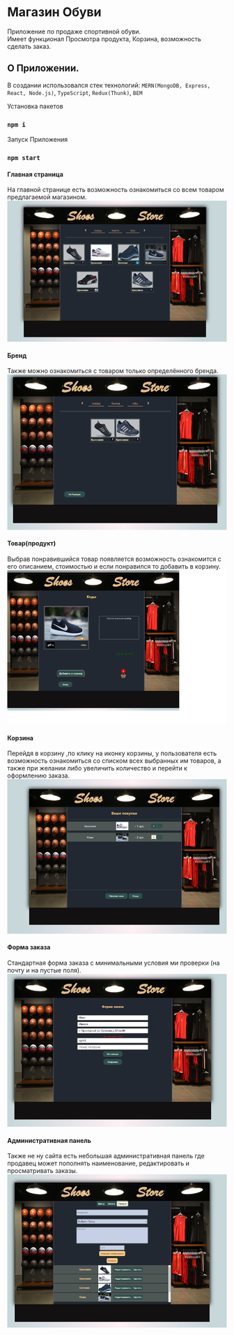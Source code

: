 # Магазин Обуви
Приложение по продаже спортивной обуви.</br>
Имеет функционал Просмотра продукта,
Корзина, возможность сделать заказ.

## О Приложении.

В создании использовался стек технологий: `MERN(MongoDB, Express, React, Node.js)`, `TypeScript`, `Redux(Thunk)`, `BEM`

Установка пакетов
### `npm i`

Запуск Приложения
### `npm start`

#### Главная страница 
На главной странице есть возможность ознакомиться со всем товаром предлагаемой магазином.
![main](https://github.com/ApprenticeWeb/shoes-store-frontend/blob/main/picture_for_github/main.png)
#### Бренд
Также можно ознакомиться с товаром только определённого бренда.
![main](https://github.com/ApprenticeWeb/shoes-store-frontend/blob/main/picture_for_github/category.png)
#### Товар(продукт)
Выбрав понравившийся товар появляется возможность ознакомится с его описанием, стоимостью и если понравился то добавить в корзину.
![main](https://github.com/ApprenticeWeb/shoes-store-frontend/blob/main/picture_for_github/choice.png)
#### Корзина
Перейдя в корзину ,по клику на иконку корзины, у пользователя есть возможность ознакомиться со списком всех выбранных им товаров,
а также при желании либо увеличить количество и перейти к оформлению заказа.
![main](https://github.com/ApprenticeWeb/shoes-store-frontend/blob/main/picture_for_github/basket.png)
#### Форма заказа
Стандартная форма заказа с минимальными условия ми проверки (на почту и на пустые поля).
![main](https://github.com/ApprenticeWeb/shoes-store-frontend/blob/main/picture_for_github/form.png)
#### Административная панель
Также не ну сайта есть небольшая административная панель где продавец может пополнять наименование, редактировать и просматривать заказы.</br>
![main](https://github.com/ApprenticeWeb/shoes-store-frontend/blob/main/picture_for_github/admin-panel.png)
